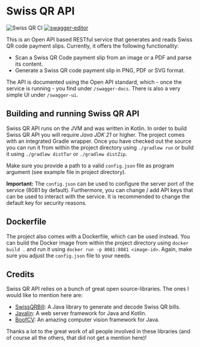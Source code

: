 # Swiss QR API
![Swiss QR CI](https://github.com/pontiussoftware/swissqr-api/workflows/Swiss%20QR%20CI/badge.svg?branch=master)
[![swagger-editor](https://img.shields.io/badge/open--API-in--editor-brightgreen.svg?style=flat&label=open-api-v3)](https://editor.swagger.io/?url=https://raw.githubusercontent.com/pontiussoftware/swissqr-api/master/docs/openapi-v3.json)

This is an Open API based RESTful service that generates and reads Swiss QR code payment slips. Currently, it offers the following functionality:

- Scan a Swiss QR Code payment slip from an image or a PDF and parse its content.
- Generate a Swiss QR code payment slip in PNG, PDF or SVG format.

The API is documented using the Open API standard, which - once the service is running - you find under ``/swagger-docs``. There is also a very simple UI under ``/swagger-ui``. 

## Building and running Swiss QR API
Swiss QR API runs on the JVM and was written in Kotlin. In order to build Swiss QR API you will require *Java JDK 21* or higher. The project comes with an integrated Gradle wrapper. Once you have checked out the source you can run it from within the project directory using ``./gradlew run`` or build it using ``./gradlew distTar`` or ``./gradlew distZip``.

Make sure you provide a path to a valid ``config.json`` file as program argument (see example file in project directory).

**Important:** The ``config.json`` can be used to configure the server port of the service (8081 by default). Furthermore, you can change / add API keys that can be used to interact with the service. It is recommended to change the default key for security reasons.

## Dockerfile

The project also comes with a Dockerfile, which can be used instead. You can build the Docker image from within the project directory using ```docker build .``` and run it using ```docker run -p 8081:8081 <image-id>```. Again, make sure you adjust the ``config.json`` file to your needs.

## Credits
Swiss QR API relies on a bunch of great open source-libraries. The ones I would like to mention here are:

- [SwissQRBill](https://github.com/manuelbl/SwissQRBill): A Java library to generate and decode Swiss QR bills.
- [Javalin](https://javalin.io/): A web server framework for Java and Kotlin.
- [BoofCV](https://boofcv.org/): An amazing computer vision framework for Java.

Thanks a lot to the great work of all people involved in these libraries (and of course all the others, that did not get a mention here)!